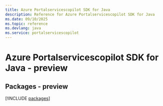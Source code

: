 ```yaml
---
title: Azure Portalservicescopilot SDK for Java
description: Reference for Azure Portalservicescopilot SDK for Java
ms.date: 09/10/2025
ms.topic: reference
ms.devlang: java
ms.service: portalservicescopilot
---
```

# Azure Portalservicescopilot SDK for Java - preview
## Packages - preview
[!INCLUDE [packages](portalservicescopilot-index.md)]